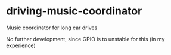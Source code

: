 # driving-music-coordinator
Music coordinator for long car drives

No further development, since GPIO is to unstable for this (in my experience)